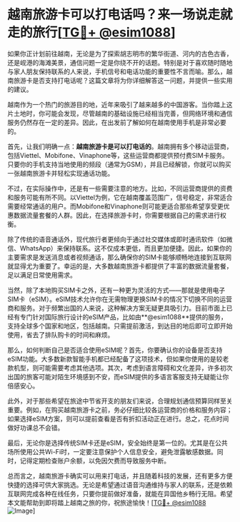 # 越南旅游卡可以打电话吗？来一场说走就走的旅行[[TG💪+ @esim1088](https://t.me/s/esim1088)]

如果你正计划前往越南，无论是为了探索胡志明市的繁华街道、河内的古色古香，还是岘港的海滩美景，通信问题一定是你绕不开的话题。特别是对于喜欢随时随地与家人朋友保持联系的人来说，手机信号和电话功能的重要性不言而喻。那么，越南旅游卡是否支持打电话呢？这篇文章将为你详细解答这一问题，并提供一些实用的建议。

越南作为一个热门的旅游目的地，近年来吸引了越来越多的中国游客。当你踏上这片土地时，你可能会发现，尽管越南的基础设施已经相当完善，但网络环境和通信服务仍然存在一定的差异。因此，在出发前了解如何在越南使用手机是非常必要的。

首先，让我们明确一点：**越南旅游卡是可以打电话的**。越南拥有多个移动运营商，包括Viettel、Mobifone、Vinaphone等，这些运营商都提供预付费SIM卡服务。只要你的手机支持当地使用的频段（通常为GSM），并且已经解锁，你就可以购买一张越南旅游卡并轻松实现通话功能。

不过，在实际操作中，还是有一些需要注意的地方。比如，不同运营商提供的资费和服务可能有所不同。以Viettel为例，它在越南覆盖范围广，信号稳定，非常适合需要经常通话的用户。而Mobifone和Vinaphone则可能更适合那些希望享受更优惠数据流量套餐的人群。因此，在选择旅游卡时，你需要根据自己的需求进行权衡。

除了传统的语音通话外，现代旅行者更倾向于通过社交媒体或即时通讯软件（如微信、WhatsApp）来保持联系。这不仅成本更低，而且更加便捷。因此，如果你的主要需求是发送消息或者视频通话，那么确保你的SIM卡能够顺畅地连接到互联网就显得尤为重要了。幸运的是，大多数越南旅游卡都提供了丰富的数据流量套餐，足以满足日常使用需求。

当然，除了本地购买SIM卡之外，还有一种更为灵活的方式——那就是使用电子SIM卡（eSIM）。eSIM技术允许你在无需物理更换SIM卡的情况下切换不同的运营商和服务。对于频繁出国的人来说，这种解决方案无疑更具吸引力。目前市面上已经有专门针对国际旅行设计的eSIM产品，比如由**@esim1088**提供的服务，支持全球多个国家和地区，包括越南。只需提前激活，到达目的地后即可立即开始使用，省去了排队购卡的时间和麻烦。

那么，如何判断自己是否适合使用eSIM呢？首先，你要确认你的设备是否支持eSIM功能。大多数新款智能手机都已经配备了这项技术，但如果你使用的是较老款机型，则可能需要考虑其他选项。其次，考虑到语言障碍和文化差异，许多初次出国的旅客可能对陌生环境感到不安，而eSIM提供的多语言客服支持无疑能让你倍感安心。

此外，对于那些希望在旅途中节省开支的朋友们来说，合理规划通信预算同样至关重要。例如，在购买越南旅游卡之前，务必仔细比较各运营商的价格和服务内容；如果选择eSIM方案，则可以提前查看是否有折扣活动正在进行。总之，花点时间做好功课总不会错。

最后，无论你是选择传统SIM卡还是eSIM，安全始终是第一位的。尤其是在公共场所使用公共Wi-Fi时，一定要注意保护个人信息安全，避免泄露敏感数据。同时，记得定期检查账户余额，以免因欠费而导致服务中断。

总而言之，越南旅游卡确实可以用来打电话，并且随着科技的发展，还有更多方便快捷的选择可供大家挑选。无论是希望通过语音沟通维持与家人的联系，还是依赖互联网完成各种在线任务，只要你提前做好准备，就能在异国他乡畅行无阻。希望本文能帮助到即将踏上越南之旅的你，祝旅途愉快！[[TG💪+ @esim1088](https://t.me/s/esim1088) ![Image](https://i.postimg.cc/4NQfJmqS/Snipaste-2025-05-13-00-14-12.png)]